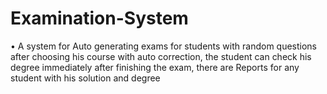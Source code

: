 # Examination-System
•	A system for Auto generating exams for students with random questions after choosing his course with auto correction, the student can check his degree immediately  after finishing the exam, there are Reports for any student with his solution and degree
